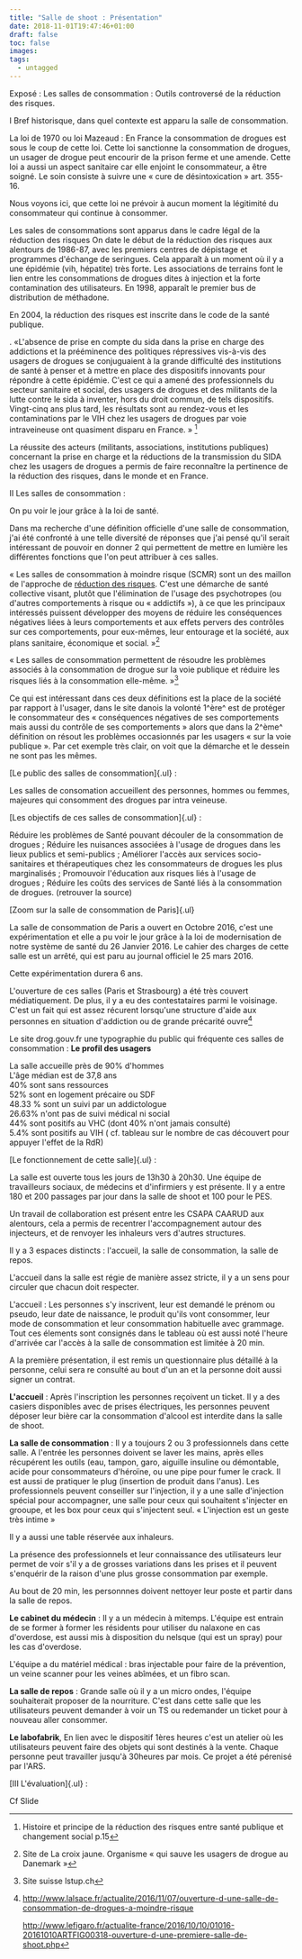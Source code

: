 ```yaml
---
title: "Salle de shoot : Présentation"
date: 2018-11-01T19:47:46+01:00
draft: false
toc: false
images:
tags: 
  - untagged
---
```



Exposé : Les salles de consommation : Outils controversé de la réduction
des risques.

I Bref historisque, dans quel contexte est apparu la salle de
consommation.

La loi de 1970 ou loi Mazeaud : En France la consommation de drogues est
sous le coup de cette loi. Cette loi sanctionne la consommation de
drogues, un usager de drogue peut encourir de la prison ferme et une
amende. Cette loi a aussi un aspect sanitaire car elle enjoint le
consommateur, a être soigné. Le soin consiste à suivre une « cure de
désintoxication » art. 355-16.

Nous voyons ici, que cette loi ne prévoir à aucun moment la légitimité
du consommateur qui continue à consommer.

Les sales de consommations sont apparus dans le cadre légal de la
réduction des risques On date le début de la réduction des risques aux
alentours de 1986-87, avec les premiers centres de dépistage et
programmes d'échange de seringues. Cela apparaît à un moment où il y a
une épidémie (vih, hépatite) très forte. Les associations de terrains
font le lien entre les consommations de drogues dites à injection et la
forte contamination des utilisateurs. En 1998, apparaît le premier bus
de distribution de méthadone.

En 2004, la réduction des risques est inscrite dans le code de la santé
publique.

. «L'absence de prise en compte du sida dans la prise en charge des
addictions et la prééminence des politiques répressives vis-à-vis des
usagers de drogues se conjuguaient à la grande difficulté des
institutions de santé à penser et à mettre en place des dispositifs
innovants pour répondre à cette épidémie. C'est ce qui a amené des
professionnels du secteur sanitaire et social, des usagers de drogues et
des militants de la lutte contre le sida à inventer, hors du droit
commun, de tels dispositifs. Vingt-cinq ans plus tard, les résultats
sont au rendez-vous et les contaminations par le VIH chez les usagers de
drogues par voie intraveineuse ont quasiment disparu en France. » [^1] 

La réussite des acteurs (militants, associations, institutions
publiques) concernant la prise en charge et la réductions de la
transmission du SIDA chez les usagers de drogues a permis de faire
reconnaître la pertinence de la réduction des risques, dans le monde et
en France.

II Les salles de consommation :

On pu voir le jour grâce à la loi de santé.

Dans ma recherche d'une définition officielle d'une salle de
consommation, j'ai été confronté à une telle diversité de réponses que
j'ai pensé qu'il serait intéressant de pouvoir en donner 2 qui
permettent de mettre en lumière les différentes fonctions que l'on peut
attribuer à ces salles.

« Les salles de consommation à moindre risque (SCMR) sont un des maillon
de l\'approche de [réduction des
risques](http://www.salledeconsommation.fr/_iserv/dlfiles/dl.php?ddl=briefing-what-is-hr-french.pdf).
C\'est une démarche de santé collective visant, plutôt que
l\'élimination de l\'usage des psychotropes (ou d\'autres comportements
à risque ou « addictifs »), à ce que les principaux intéressés puissent
développer des moyens de réduire les conséquences négatives liées à
leurs comportements et aux effets pervers des contrôles sur ces
comportements, pour eux-mêmes, leur entourage et la société, aux plans
sanitaire, économique et social. »[^2]

« Les salles de consommation permettent de résoudre les problèmes
associés à la consommation de drogue sur la voie publique et réduire les
risques liés à la consommation elle-même. »[^3]

Ce qui est intéressant dans ces deux définitions est la place de la
société par rapport à l'usager, dans le site danois la volonté 1^ère^
est de protéger le consommateur des « conséquences négatives de ses
comportements mais aussi du contrôle de ses comportements » alors que
dans la 2^ème^ définition on résout les problèmes occasionnés par les
usagers « sur la voie publique ». Par cet exemple très clair, on voit
que la démarche et le dessein ne sont pas les mêmes.

[Le public des salles de consommation]{.ul} :

Les salles de consomation accueillent des personnes, hommes ou femmes,
majeures qui consomment des drogues par intra veineuse.

[Les objectifs de ces salles de consommation]{.ul} :

Réduire les problèmes de Santé pouvant découler de la consommation de
drogues ; Réduire les nuisances associées à l\'usage de drogues dans les
lieux publics et semi-publics ; Améliorer l\'accès aux services
socio-sanitaires et thérapeutiques chez les consommateurs de drogues les
plus marginalisés ; Promouvoir l\'éducation aux risques liés à l\'usage
de drogues ; Réduire les coûts des services de Santé liés à la
consommation de drogues. (retrouver la source)

[Zoom sur la salle de consommation de Paris]{.ul}

La salle de consommation de Paris a ouvert en Octobre 2016, c'est une
expérimentation et elle a pu voir le jour grâce à la loi de
modernisation de notre système de santé du 26 Janvier 2016. Le cahier
des charges de cette salle est un arrêté, qui est paru au journal
officiel le 25 mars 2016.

Cette expérimentation durera 6 ans.

L'ouverture de ces salles (Paris et Strasbourg) a été très couvert
médiatiquement. De plus, il y a eu des contestataires parmi le
voisinage. C'est un fait qui est assez récurent lorsqu'une structure
d'aide aux personnes en situation d'addiction ou de grande précarité
ouvre[^4]

Le site drog.gouv.fr une typographie du public qui fréquente ces salles
de consommation : **Le profil des usagers**

La salle accueille près de 90% d'hommes\
L'âge médian est de 37,8 ans\
40% sont sans ressources\
52% sont en logement précaire ou SDF\
48.33 % sont un suivi par un addictologue\
26.63% n'ont pas de suivi médical ni social\
44% sont positifs au VHC (dont 40% n'ont jamais consulté)\
5.4% sont positifs au VIH ( cf. tableau sur le nombre de cas découvert
pour appuyer l'effet de la RdR)

[Le fonctionnement de cette salle]{.ul} :

La salle est ouverte tous les jours de 13h30 à 20h30. Une équipe de
travailleurs sociaux, de médecins et d'infirmiers y est présente. Il y a
entre 180 et 200 passages par jour dans la salle de shoot et 100 pour le
PES.

Un travail de collaboration est présent entre les CSAPA CAARUD aux
alentours, cela a permis de recentrer l'accompagnement autour des
injecteurs, et de renvoyer les inhaleurs vers d'autres structures.

Il y a 3 espaces distincts : l'accueil, la salle de consommation, la
salle de repos.

L'accueil dans la salle est régie de manière assez stricte, il y a un
sens pour circuler que chacun doit respecter.

L'accueil : Les personnes s'y inscrivent, leur est demandé le prénom ou
pseudo, leur date de naissance, le produit qu'ils vont consommer, leur
mode de consommation et leur consommation habituelle avec grammage. Tout
ces élements sont consignés dans le tableau où est aussi noté l'heure
d'arrivée car l'accès à la salle de consommation est limitée à 20 min.

A la première présentation, il est remis un questionnaire plus détaillé
à la personne, celui sera re consulté au bout d'un an et la personne
doit aussi signer un contrat.

**L'accueil** : Après l'inscription les personnes reçoivent un ticket.
Il y a des casiers disponibles avec de prises électriques, les personnes
peuvent déposer leur bière car la consommation d'alcool est interdite
dans la salle de shoot.

**La salle de consommation** : Il y a toujours 2 ou 3 professionnels
dans cette salle. A l'entrée les personnes doivent se laver les mains,
après elles récupérent les outils (eau, tampon, garo, aiguille insuline
ou démontable, acide pour consommateurs d'héroïne, ou une pipe pour
fumer le crack. Il est aussi de pratiquer le plug (insertion de produit
dans l'anus). Les professionnels peuvent conseiller sur l'injection, il
y a une salle d'injection spécial pour accompagner, une salle pour ceux
qui souhaitent s'injecter en grooupe, et les box pour ceux qui
s'injectent seul. « L'injection est un geste très intime »

Il y a aussi une table réservée aux inhaleurs.

La présence des professionnels et leur connaissance des utilisateurs
leur permet de voir s'il y a de grosses variations dans les prises et il
peuvent s'enquérir de la raison d'une plus grosse consommation par
exemple.

Au bout de 20 min, les personnnes doivent nettoyer leur poste et partir
dans la salle de repos.

**Le cabinet du médecin** : Il y a un médecin à mitemps. L'équipe est
entrain de se former à former les résidents pour utiliser du nalaxone en
cas d'overdose, est aussi mis à disposition du nelsque (qui est un
spray) pour les cas d'overdose.

L'équipe a du matériel médical : bras injectable pour faire de la
prévention, un veine scanner pour les veines abîmées, et un fibro scan.

**La salle de repos** : Grande salle où il y a un micro ondes, l'équipe
souhaiterait proposer de la nourriture. C'est dans cette salle que les
utilisateurs peuvent demander à voir un TS ou redemander un ticket pour
à nouveau aller consommer.

**Le labofabrik**, En lien avec le dispositif 1ères heures c'est un
atelier où les utilisateurs peuvent faire des objets qui sont destinés à
la vente. Chaque personne peut travailler jusqu'à 30heures par mois. Ce
projet a été pérenisé par l'ARS.

[III L'évaluation]{.ul} :

Cf Slide



[^1]: Histoire et principe de la réduction des risques entre santé
    publique et changement social p.15

[^2]: Site de La croix jaune. Organisme « qui sauve les usagers de
    drogue au Danemark »

[^3]: Site suisse lstup.ch

[^4]: <http://www.lalsace.fr/actualite/2016/11/07/ouverture-d-une-salle-de-consommation-de-drogues-a-moindre-risque>

    http://www.lefigaro.fr/actualite-france/2016/10/10/01016-20161010ARTFIG00318-ouverture-d-une-premiere-salle-de-shoot.php
